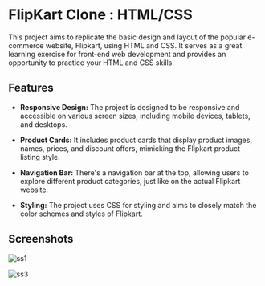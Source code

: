 
# FlipKart Clone : HTML/CSS

This project aims to replicate the basic design and layout of the popular e-commerce website, Flipkart, using HTML and CSS. It serves as a great learning exercise for front-end web development and provides an opportunity to practice your HTML and CSS skills.


## Features

- **Responsive Design:** The project is designed to be responsive and accessible on various screen sizes, including mobile devices, tablets, and desktops.

- **Product Cards:** It includes product cards that display product images, names, prices, and discount offers, mimicking the Flipkart product listing style.

- **Navigation Bar:** There's a navigation bar at the top, allowing users to explore different product categories, just like on the actual Flipkart website.

- **Styling:** The project uses CSS for styling and aims to closely match the color schemes and styles of Flipkart.



## Screenshots

![ss1](https://github.com/amanjain0017/FlipKart-Clone---HTML-CSS/assets/132781670/22324121-dba2-44b4-8ba2-6040cab8a221)




![ss3](https://github.com/amanjain0017/FlipKart-Clone---HTML-CSS/assets/132781670/57ae8916-c57f-45b9-bfff-0e462ff4d1d6)



